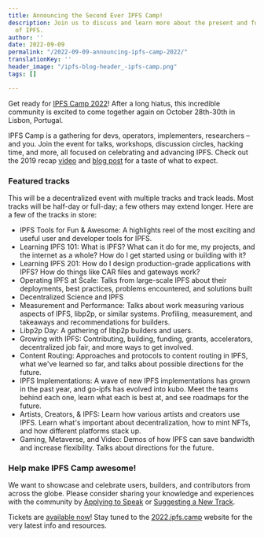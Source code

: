 ```yaml
---
title: Announcing the Second Ever IPFS Camp!
description: Join us to discuss and learn more about the present and future
  of IPFS.
author: ''
date: 2022-09-09
permalink: "/2022-09-09-announcing-ipfs-camp-2022/"
translationKey: ''
header_image: "/ipfs-blog-header_-ipfs-camp.png"
tags: []

---
```

Get ready for [IPFS Camp 2022](https://2022.ipfs.camp/)! After a long hiatus, this incredible community is excited to come together again on October 28th-30th in Lisbon, Portugal.

IPFS Camp is a gathering for devs, operators, implementers, researchers – and you. Join the event for talks, workshops, discussion circles, hacking time, and more, all focused on celebrating and advancing IPFS. Check out the 2019 recap [video](https://www.youtube.com/watch?v=kc_dxO-V8YM) and [blog post](https://blog.ipfs.tech/2019-07-08-ipfs-camp-recap/) for a taste of what to expect.

### **Featured tracks**

This will be a decentralized event with multiple tracks and track leads. Most tracks will be half-day or full-day; a few others may extend longer. Here are a few of the tracks in store:

* IPFS Tools for Fun & Awesome: A highlights reel of the most exciting and useful user and developer tools for IPFS.
* Learning IPFS 101: What is IPFS? What can it do for me, my projects, and the internet as a whole? How do I get started using or building with it?
* Learning IPFS 201: How do I design production-grade applications with IPFS? How do things like CAR files and gateways work? 
* Operating IPFS at Scale: Talks from large-scale IPFS about their deployments, best practices, problems encountered, and solutions built
* Decentralized Science and IPFS
* Measurement and Performance: Talks about work measuring various aspects of IPFS, libp2p, or similar systems. Profiling, measurement, and takeaways and recommendations for builders.
* Libp2p Day: A gathering of libp2p builders and users. 
* Growing with IPFS: Contributing, building, funding, grants, accelerators, decentralized job fair, and more ways to get involved.
* Content Routing: Approaches and protocols to content routing in IPFS, what we've learned so far, and talks about possible directions for the future.
* IPFS Implementations: A wave of new IPFS implementations has grown in the past year, and go-ipfs has evolved into kubo. Meet the teams behind each one, learn what each is best at, and see roadmaps for the future.
* Artists, Creators, & IPFS: Learn how various artists and creators use IPFS. Learn what's important about decentralization, how to mint NFTs, and how different platforms stack up.
* Gaming, Metaverse, and Video: Demos of how IPFS can save bandwidth and increase flexibility. Talks about directions for the future.


### Help make IPFS Camp awesome!

We want to showcase and celebrate users, builders, and contributors from across the globe. Please consider sharing your knowledge and experiences with the community by [Applying to Speak](https://airtable.com/shrOxmXUqwojf0Bjj) or [Suggesting a New Track](https://airtable.com/shrBQqf7YJRPdrgUo).

Tickets are [available now](https://2022.ipfs.camp/)! Stay tuned to the [2022.ipfs.camp](https://2022.ipfs.camp/) website for the very latest info and resources.